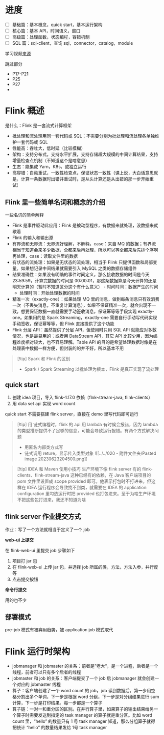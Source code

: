 # 进度

- [ ] 基础篇：基本概念，quick start，基本运行架构
- [ ] 核心篇：基本 API，时间语义，窗口
- [ ] 高级篇：处理函数，状态编程，容错机制
- [ ] SQL 篇：sql-client，查询 sql，connector，catalog，module

学习视频[来源](https://www.bilibili.com/video/BV1eg4y1V7AN/)

跳过部分

- P17-P21
- P25
- P27
- 

# Flink 概述


是什么：Flink 是一套流式计算框架

- 批处理和流处理用同一套代码或 SQL：不需要分别为批处理和流处理各单独维护一套代码或 SQL
- 性能高：吞吐大，低时延（比较模糊）
- 架构：支持分布式，支持水平扩展，支持存储超大规模的中间计算结果，支持增量检查点机制（不知道这个是啥意思）
- 生态：能集成 Yarn，K8s，或独立运行
- 高容错：自动重试，一致性检查点，保证状态一致性（课上说，大白话意思就是，计算一条数据时出错并重试时，是从头计算还是从出错的那一步开始重试）

## Flink 里一些简单名词和概念的介绍

一些名词的简单解释

- Flink 是事件驱动此应用：Flink 是被动型程序，有数据来就处理，没数据来就歇着
- Flink 的输入和输出源
- 有界流和无界流：无界流好理解，不解释。case：来自 MQ 的数据；有界流相当于知道会来多少数据，全都来后再处理，所以可以等全都来后先排个序啊再处理，case：读取文件里的数据
- 有状态的流处理：如果是无状态的流处理，相当于 Flink 只提供函数和局部变量，如果想记录中间结果就需要引入 MySQL 之类的数据存储组件
- 结果准确性：如果没有明确的事件时间定义，那么接收数据的时间是今天 23:59:59，计算完数据的时间是 00:00:01，那这条数据算是今天计算的还是明天计算的（暂时不知道区分这个有什么意义）
		- 时间时间：数据产生的时间
	- 处理时间：开始处理数据的时间
- 精准一次（exactly-one）：如果处理 MQ 里的消息，做到每条消息只有效消费一次（不丢失消息，不重复计算消息），如果不保证精准一次，就会出现不一致。想要保证数据一直就需要手动签收消息，保证幂等等手段实现 exactly-one。如果用的是 Spark Streaming，exactly-one 需要自行手动写代码实现手动签收，保证幂等等，但 Flink 直接提供了这个功能
- Flink 分层 API：虽然提供了分层 API，但使用时只用 SQL API 就能应对多数情况，也是最易用的；或者用 DataStream API，其它 API 比较少用，因为编程难度相对较大，也不容易理解。Table API 的目的是希望处理数据时像是在处理表中数据一样方便，但封装的的并不好，所以基本不用

> [!tip] Spark 和 Flink 的区别 
> - Spark / Spark Streaming 以批处理为根本，Flink 是真正实现了流处理




## quick start

1. 创建 idea 项目，导入 flink-1.17.0 依赖（flnk-stream-java, flink-clients）
2. 用 data set api 实现 word count

quick start 不需要搭建 flink server，直接在 demo 里写代码即可运行


> [!tip] 用 链式编程时，flink 的 api 用 lambda 有时候会报错，因为 lambda 的类型推断提供不了足够的信息，可能会导致运行报错。有两个方式解决问题
> - 用匿名内部类方式写
> - 链式调用 reture，显示传入类型对象
> ![[../../020 - 附件文件夹/Pasted image 20230623204500.png]]

> [!tip] IDEA 和 Maven 使用小技巧
> 生产环境下像 flink server 有的 flink-clients、flink-stream-java 这种已经有的依赖，在 Java 客户端项目的 pom 文件里设置成 scope provided 即可。他表示打包时不打进来。但这样在 IDEA 运行程序会导致找不到类，就需要在 IDEA 的 application configuration 里勾选运行时把 provided 也打包进来。至于为啥生产环境不把这些包打进来，我还不知道为啥

## flink server 作业提交方式

作业：写了一个方法就相当于定义了一个 job

**web-ui 上提交**

在 flink-web-ui 里提交 job 步骤如下

1. 项目打 jar 包
2. 在 flink-web-ui 上传 jar 包，并选择 job 所属的类，方法，方法入参，并行度等
3. 点击提交按钮

**命令行提交**

用的也不少

## 部署模式

pre-job 模式有被弃用趋势，被 application job 模式取代

# Flink 运行时架构

- jobmanager 和 jobmaster 的关系：前者是”老大“，是一个进程，后者是一个线程，前者可以只有多个后者的线程
- jobmaster 和 job 的关系：客户端提交了一个 job 后 jobmanager 就会创建一个对应的 jobmaster 线程
- 算子：客户端创建了一个 word count 的  job，job 读到数据后，第一步用空格分割出多个单词，下一步是根据 word 分组，下一步是对分组结果进行 sum 计算，下一步是打印结果。每一步都是一个算子
- 算子链：一对一和重分区的区别。在并行算子里，如果算子的输出结果给另一个算子时需要发送到指定的 task manager 的算子就是重分区。比如 word count 里，“hello” 的数量只有 1 号 task manager 知道，那么分组算子就得把统计 “hello” 的数量结果发给 1号 task manager